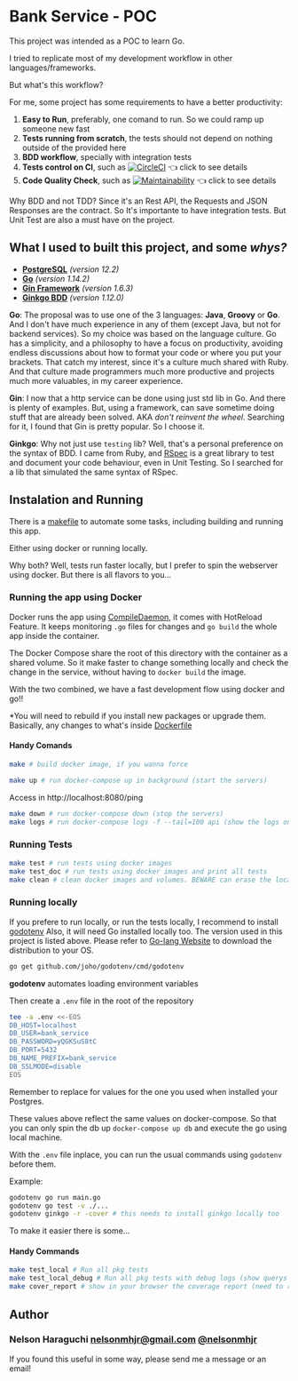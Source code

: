 # Bank Service - POC

This project was intended as a POC to learn Go.

I tried to replicate most of my development workflow in other languages/frameworks. 

But what's this workflow?

For me, some project has some requirements to have a better productivity:

1. **Easy to Run**, preferably, one comand to run. So we could ramp up someone new fast
2. **Tests running from scratch**, the tests should not depend on nothing outside of the provided here
3. **BDD workflow**, specially with integration tests
4. **Tests control on CI**, such as [![CircleCI](https://circleci.com/gh/nelsonmhjr/bank_service.svg?style=shield)](<LINK>) :point_left: click to see details
5. **Code Quality Check**, such as [![Maintainability](https://api.codeclimate.com/v1/badges/0f7c53f39dba077e3a50/maintainability)](https://codeclimate.com/github/nelsonmhjr/bank_service/maintainability) :point_left: click to see details

Why BDD and not TDD? Since it's an Rest API, the Requests and JSON Responses are the contract. So It's importante to have integration tests.
But Unit Test are also a must have on the project.

## What I used to built this project, and some _whys?_

* [**PostgreSQL**](https://www.postgresql.org/) _(version 12.2)_
* [**Go**](https://golang.org/) _(version 1.14.2)_
* [**Gin Framework**](https://gin-gonic.com/) _(version 1.6.3)_
* [**Ginkgo BDD**](https://onsi.github.io/ginkgo/) _(version 1.12.0)_

**Go**: The proposal was to use one of the 3 languages: **Java**, **Groovy** or **Go**.
And I don't have much experience in any of them (except Java, but not for backend services).
So my choice was based on the language culture. Go has a simplicity, and a philosophy to have a
focus on productivity, avoiding endless discussions about how to format your code or where you put your brackets.
That catch my interest, since it's a culture much shared with Ruby. And that culture
made programmers much more productive and projects much more valuables, in my career experience. 

**Gin**: I now that a http service can be done using just std lib in Go. And there is plenty of examples. But, using a framework, can save sometime doing stuff that are already been solved. AKA _don't reinvent the wheel_. Searching for it, I found that Gin is pretty popular. So I choose it. 

**Ginkgo**: Why not just use `testing` lib? Well, that's a personal preference on the syntax of BDD. I came from Ruby, and [RSpec](https://rspec.info/) is a great library to test and document your code behaviour, even in Unit Testing. So I searched for a lib that simulated the same syntax of RSpec.


## Instalation and Running

There is a [makefile](https://github.com/nelsonmhjr/bank_service/blob/master/makefile) to automate some tasks, including building and running this app. 

Either using docker or running locally.

Why both? Well, tests run faster locally, but I prefer to spin the webserver using docker.
But there is all flavors to you...
  
### Running the app using Docker

Docker runs the app using [CompileDaemon](https://github.com/githubnemo/CompileDaemon), it comes with HotReload Feature.
It keeps monitoring `.go` files for changes and `go build` the whole app inside the container.

The Docker Compose share the root of this directory with the container as a shared volume.
So it make faster to change something locally and check the change in the service, without having to `docker build` the image.

With the two combined, we have a fast development flow using docker and go!!

*You will need to rebuild if you install new packages or upgrade them. Basically, any changes to what's inside [Dockerfile](https://github.com/nelsonmhjr/bank_service/blob/master/Dockerfile)

#### Handy Comands

```bash
make # build docker image, if you wanna force 
```

```bash
make up # run docker-compose up in background (start the servers)
```

Access in http://localhost:8080/ping

```bash
make down # run docker-compose down (stop the servers)
make logs # run docker-compose logs -f --tail=100 api (show the logs on screen and keep showing)
```

### Running Tests

```bash
make test # run tests using docker images
make test_doc # run tests using docker images and print all tests 
make clean # clean docker images and volumes. BEWARE can erase the local Database
```

### Running locally

If you prefere to run locally, or run the tests locally, I recommend to install [godotenv](https://github.com/joho/godotenv)
Also, it will need Go installed locally too. The version used in this project is listed above.
Please refer to [Go-lang Website](https://golang.org/) to download the distribution to your OS.

```bash
go get github.com/joho/godotenv/cmd/godotenv
```

**godotenv** automates loading environment variables

Then create a `.env` file in the root of the repository

```bash
tee -a .env <<-EOS
DB_HOST=localhost
DB_USER=bank_service
DB_PASSWORD=yQGKSuS8tC
DB_PORT=5432
DB_NAME_PREFIX=bank_service
DB_SSLMODE=disable
EOS
```
Remember to replace for values for the one you used when installed your Postgres.

These values above reflect the same values on docker-compose. So that you can
only spin the db up `docker-compose up db` 
and execute the go using local machine.

With the `.env` file inplace, you can run the usual commands using `godotenv` before them.

Example:

```bash
godotenv go run main.go
godotenv go test -v ./...
godotenv ginkgo -r -cover # this needs to install ginkgo locally too
```

To make it easier there is some...

#### Handy Commands

```bash
make test_local # Run all pkg tests 
make test_local_debug # Run all pkg tests with debug logs (show querys and requests)
make cover_report # show in your browser the coverage report (need to run some make test before)
```

## Author

### Nelson Haraguchi <nelsonmhjr@gmail.com> [@nelsonmhjr](https://github.com/nelsonmhjr)


If you found this useful in some way, please send me a message or an email!
